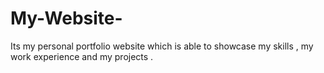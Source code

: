 # My-Website-
Its my personal portfolio website which is able to showcase my skills , my work experience and my projects .
